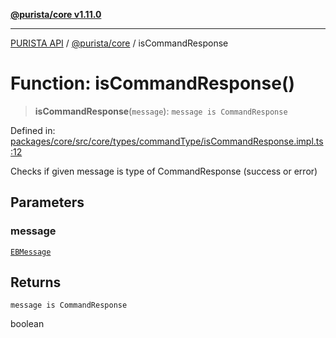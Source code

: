 [**@purista/core v1.11.0**](../README.md)

***

[PURISTA API](../../../packages.md) / [@purista/core](../README.md) / isCommandResponse

# Function: isCommandResponse()

> **isCommandResponse**(`message`): `message is CommandResponse`

Defined in: [packages/core/src/core/types/commandType/isCommandResponse.impl.ts:12](https://github.com/puristajs/purista/blob/master/packages/core/src/core/types/commandType/isCommandResponse.impl.ts#L12)

Checks if given message is type of CommandResponse (success or error)

## Parameters

### message

[`EBMessage`](../type-aliases/EBMessage.md)

## Returns

`message is CommandResponse`

boolean
